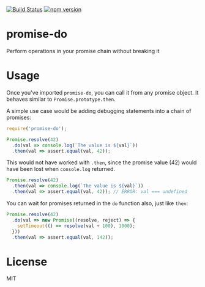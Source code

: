 [![Build Status](https://travis-ci.org/delta62/promise-do.svg?branch=master)](https://travis-ci.org/delta62/promise-do)
[![npm version](https://badge.fury.io/js/promise-do.svg)](https://badge.fury.io/js/promise-do)

# promise-do

Perform operations in your promise chain without breaking it

# Usage

Once you've imported `promise-do`, you can call it from any promise object. It
behaves similar to `Promise.prototype.then`.

A simple use case would be adding debugging statements into a chain of
promises:

``` js
require('promise-do');

Promise.resolve(42)
  .do(val => console.log(`The value is ${val}`))
  .then(val => assert.equal(val, 42));
```

This would not have worked with `.then`, since the promise value (42) would
have been lost when `console.log` returned.

``` js
Promise.resolve(42)
  .then(val => console.log(`The value is ${val}`))
  .then(val => assert.equal(val, 42)); // ERROR: val === undefined
```

You can wait for promises returned in the `do` function also, just like `then`:

``` js
Promise.resolve(42)
  .do(val => new Promise((resolve, reject) => {
    setTimeout(() => resolve(val + 100), 1000);
  }))
  .then(val => assert.equal(val, 142));
```

# License

MIT
